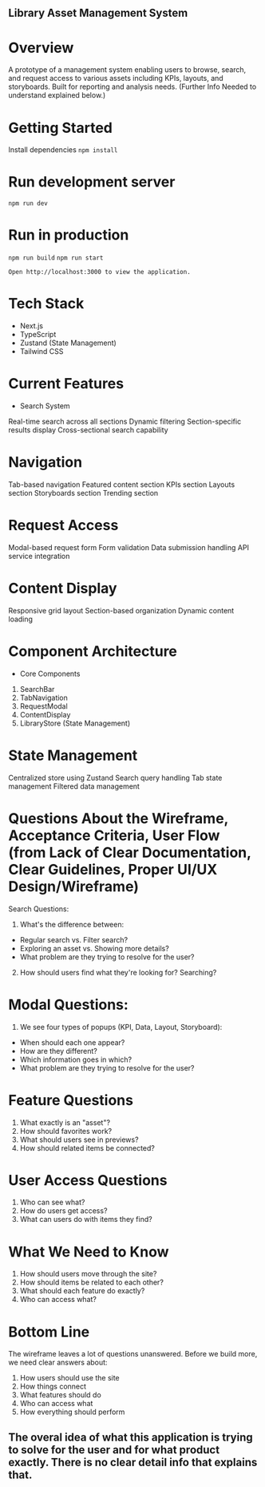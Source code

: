 ## Library Asset Management System

# Overview

A prototype of a management system enabling users to browse, search, and request access to various assets including KPIs, layouts, and storyboards. Built for reporting and analysis needs. (Further Info Needed to understand explained below.)

# Getting Started

Install dependencies
`npm install`

# Run development server

`npm run dev`

# Run in production

`npm run build`
`npm run start`

`Open http://localhost:3000 to view the application.`

# Tech Stack

- Next.js
- TypeScript
- Zustand (State Management)
- Tailwind CSS

# Current Features

- Search System

Real-time search across all sections
Dynamic filtering
Section-specific results display
Cross-sectional search capability

# Navigation

Tab-based navigation
Featured content section
KPIs section
Layouts section
Storyboards section
Trending section

# Request Access

Modal-based request form
Form validation
Data submission handling
API service integration

# Content Display

Responsive grid layout
Section-based organization
Dynamic content loading

# Component Architecture

- Core Components

1. SearchBar
2. TabNavigation
3. RequestModal
4. ContentDisplay
5. LibraryStore (State Management)

# State Management

Centralized store using Zustand
Search query handling
Tab state management
Filtered data management

# Questions About the Wireframe, Acceptance Criteria, User Flow (from Lack of Clear Documentation, Clear Guidelines, Proper UI/UX Design/Wireframe)

Search Questions:

1. What's the difference between:

- Regular search vs. Filter search?
- Exploring an asset vs. Showing more details?
- What problem are they trying to resolve for the user?

2. How should users find what they're looking for? Searching?

# Modal Questions:

1. We see four types of popups (KPI, Data, Layout, Storyboard):

- When should each one appear?
- How are they different?
- Which information goes in which?
- What problem are they trying to resolve for the user?

# Feature Questions

1. What exactly is an "asset"?
2. How should favorites work?
3. What should users see in previews?
4. How should related items be connected?

# User Access Questions

1. Who can see what?
2. How do users get access?
3. What can users do with items they find?

# What We Need to Know

1. How should users move through the site?
2. How should items be related to each other?
3. What should each feature do exactly?
4. Who can access what?

# Bottom Line

The wireframe leaves a lot of questions unanswered. Before we build more, we need clear answers about:

1. How users should use the site
2. How things connect
3. What features should do
4. Who can access what
5. How everything should perform

## The overal idea of what this application is trying to solve for the user and for what product exactly. There is no clear detail info that explains that.
